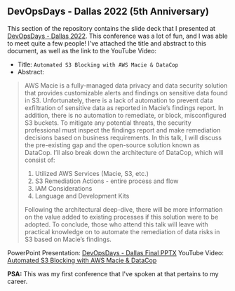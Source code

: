 DevOpsDays - Dallas 2022 (5th Anniversary)
---

This section of the repository contains the slide deck that I presented at [DevOpsDays - Dallas 2022](https://devopsdays.org/events/2022-dallas/program/damien-burks/).
This conference was a lot of fun, and I was able to meet quite a few people! I've attached the title and
abstract to this document, as well as the link to the YouTube Video:

- Title: `Automated S3 Blocking with AWS Macie & DataCop`
- Abstract: 
>AWS Macie is a fully-managed data privacy and data security solution that provides customizable alerts and findings on sensitive data found in S3. Unfortunately, there is a lack of automation to prevent data exfiltration of sensitive data as reported in Macie’s findings report. In addition, there is no automation to remediate, or block, misconfigured S3 buckets. To mitigate any potential threats, the security professional must inspect the findings report and make remediation decisions based on business requirements.
>In this talk, I will discuss the pre-existing gap and the open-source solution known as DataCop. I’ll also break down the architecture of DataCop, which will consist of:
>
>1. Utilized AWS Services (Macie, S3, etc.)
>2. S3 Remediation Actions - entire process and flow
>3. IAM Considerations
>4. Language and Development Kits
>
>Following the architectural deep-dive, there will be more information on the value added to existing processes if this solution were to be adopted. To conclude, those who attend this talk will leave with practical knowledge on to automate the remediation of data risks in S3 based on Macie’s findings.

PowerPoint Presentation: [DevOpsDays - Dallas Final PPTX](datacop_devopsdays_dallas_final.pptx)
YouTube Video: [Automated S3 Blocking with AWS Macie & DataCop](https://youtu.be/xPvfD-gsuo4)

**PSA:** This was my first conference that I've spoken at that pertains to my career.